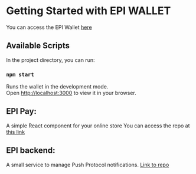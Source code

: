# Getting Started with EPI WALLET

You can access the EPI Wallet [here](http://wallet.consolelabs.in) 

## Available Scripts

In the project directory, you can run:

### `npm start`

Runs the wallet in the development mode.\
Open [http://localhost:3000](http://localhost:3000) to view it in your browser.


## EPI Pay:
A simple React component for your online store
You can access the repo at [this link](https://github.com/pranav-singhal/epi-pay)


## EPI backend:
A small service to manage Push Protocol notifications. [Link to repo](https://github.com/pranav-singhal/epi-backend)
